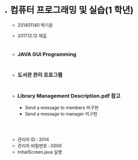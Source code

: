 

- # 컴퓨터 프로그래밍 및 실습(1 학년)

  - 201401140 박기윤

  - 2017.12.12 제출 <br/></br>

  - ### JAVA GUI Programming <br/></br>

  - ### 도서관 관리 프로그램 <br/></br>

  - ### Library Management Description.pdf  참고

    - Send a message to members 미구현
    - Send a message to manager 미구현

  </br></br>

  - 관리자 ID : 2014
  - 관리자 비밀번호 : 0000
  - InitailScreen.java 실행







